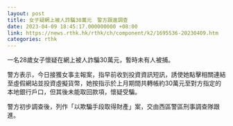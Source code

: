 ```yaml
---
layout: post
title: 女子疑網上被人詐騙30萬元　警方跟進調查
date: 2023-04-09 18:45:17.000000000 +08:00
link: https://news.rthk.hk/rthk/ch/component/k2/1695536-20230409.htm
categories: rthk
---
```


一名28歲女子懷疑在網上被人詐騙30萬元，暫時未有人被捕。

警方表示，今日接獲女事主報案，指早前收到投資資訊短訊，誘使她點擊相關連結至虛假網站並投資虛擬貨幣，她按指示於上月期間共轉帳約30萬元至對方指定的本地銀行戶口，但其後未能取回款項，懷疑受騙。
 
警方初步調查後，列作「以欺騙手段取得財產」案，交由西區警區刑事調查隊跟進。
